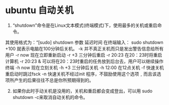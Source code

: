 # ubuntu 自动关机
1.  “shutdown”命令是在Linux文本模式(终端模式)下，使用最多的关机或重启命令。

其使用格式为：“[sudo] shutdown 参数 延迟时间
在终端输入：
sudo shutdown +100                        就表示电脑在100分钟后关机。
-k                            并不真正关机而只是发出警告信息给所有用户
-r  now                    现在立即重新启动
-r +3                      三分钟后重启
-r 20:23                在20：23时将重启计算机
-r 20:23 &             可以将在20：23时重启的任务放到后台去，用户可以继续操作终端
-h  now                  现在立刻关机
-h +3                     三分钟后关机
-h 12:00                在12点关机
-f                           快速关机重启动时跳过fsck
-n                         快速关机不经过init 程序，不鼓励使用这个选项﹐而且该选项所产生的后果往往不总是你所预期得到的。

2.   如果你此时手动关机是没用的，关机和重启都会变成登出，可以用 sudo shutdown -c来取消自动关机的命令。
